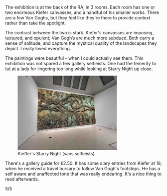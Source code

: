The exhibition is at the back of the RA, in 3 rooms. Each room has one or two enormous Kiefer canvasses, and a handful of his smaller works. There are a few Van Goghs, but they feel like they're there to provide context rather than take the spotlight.

The contrast between the two is stark. Kiefer's canvasses are imposing, textured, and opulent; Van Gogh’s are much more subdued. Both carry a sense of solitude, and capture the mystical quality of the landscapes they depict. I really loved everything.

The paintings were beautiful - when I could actually see them. This exhibition was not spared a few gallery selfieists. One had the temerity to tut at a lady for lingering too long while looking at Starry Night up close.

<figure class="post-image">
  <img src="../../assets/images/kiefer-starry-night.jpg" alt="Starry night" style="width: 75%" />
  <figcaption>Kieffer's Starry Night (sans selfieists)</figcaption>
</figure>

There's a gallery guide for £2.50. It has some diary entries from Kiefer at 18, when he received a travel bursary to follow Van Gogh's footsteps. He has a self aware and unaffected tone that was really endearing. It's a nice thing to read afterwards.

5/5


